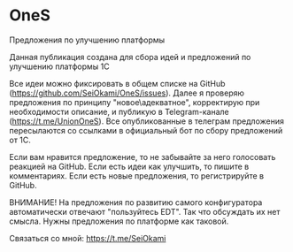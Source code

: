 # OneS
Предложения по улучшению платформы

Данная публикация создана для сбора идей и предложений по улучшению платформы 1С

Все идеи можно фиксировать в общем списке на GitHub (https://github.com/SeiOkami/OneS/issues).
Далее я проверяю предложения по принципу "новое\адекватное", корректирую при необходимости описание, и публикую в Telegram-канале (https://t.me/UnionOneS).
Все опубликованные в телеграм предложения пересылаются со ссылками в официальный бот по сбору предложений от 1С.

Если вам нравится предложение, то не забывайте за него голосовать реакцией на GitHub.
Если есть идеи как улучшить, то пишите в комментариях.
Если есть новые предложения, то регистрируйте в GitHub.

ВНИМАНИЕ! 
На предложения по развитию самого конфигуратора автоматически отвечают "пользуйтесь EDT". Так что обсуждать их нет смысла. Нужны предложения по платформе как таковой.

Связаться со мной: https://t.me/SeiOkami
